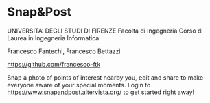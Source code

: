 # Snap&Post

UNIVERSITA’ DEGLI STUDI DI FIRENZE
Facolta di Ingegneria
Corso di Laurea in Ingegneria Informatica

Francesco Fantechi, Francesco Bettazzi

https://github.com/francesco-ftk

Snap a photo of points of interest nearby you, edit and share to make everyone aware of your special moments.
Login to https://www.snapandpost.altervista.org/ to get started right away!
